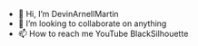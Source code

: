 - 👋 Hi, I’m DevinArnellMartin
- 💞️ I’m looking to collaborate on anything
- 📫 How to reach me YouTube BlackSilhouette 

<!---
DevinArnellMartin/DevinArnellMartin is a ✨ special ✨ repository because its `README.md` (this file) appears on your GitHub profile.
You can click the Preview link to take a look at your changes.
--->
